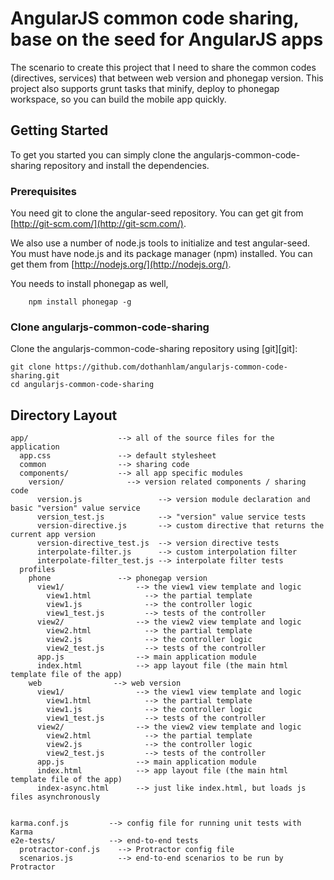 # AngularJS common code sharing, base on the seed for AngularJS apps


The scenario to create this project that I need to share the common codes (directives, services)
that between web version and phonegap version. This project also supports grunt tasks that minify,
deploy to phonegap workspace, so you can build the mobile app quickly.

## Getting Started

To get you started you can simply clone the angularjs-common-code-sharing repository and install
the dependencies.

### Prerequisites

You need git to clone the angular-seed repository. You can get git from
[http://git-scm.com/](http://git-scm.com/).

We also use a number of node.js tools to initialize and test angular-seed. You must have node.js and
its package manager (npm) installed.  You can get them from [http://nodejs.org/](http://nodejs.org/).

You needs to install phonegap as well,
```
    npm install phonegap -g
```
### Clone angularjs-common-code-sharing

Clone the angularjs-common-code-sharing repository using [git][git]:

```
git clone https://github.com/dothanhlam/angularjs-common-code-sharing.git
cd angularjs-common-code-sharing
```


## Directory Layout

```
app/                    --> all of the source files for the application
  app.css               --> default stylesheet
  common                --> sharing code
  components/           --> all app specific modules
    version/              --> version related components / sharing code
      version.js                 --> version module declaration and basic "version" value service
      version_test.js            --> "version" value service tests
      version-directive.js       --> custom directive that returns the current app version
      version-directive_test.js  --> version directive tests
      interpolate-filter.js      --> custom interpolation filter
      interpolate-filter_test.js --> interpolate filter tests
  profiles
    phone               --> phonegap version
      view1/                --> the view1 view template and logic
        view1.html            --> the partial template
        view1.js              --> the controller logic
        view1_test.js         --> tests of the controller
      view2/                --> the view2 view template and logic
        view2.html            --> the partial template
        view2.js              --> the controller logic
        view2_test.js         --> tests of the controller
      app.js                --> main application module
      index.html            --> app layout file (the main html template file of the app)
    web                --> web version
      view1/                --> the view1 view template and logic
        view1.html            --> the partial template
        view1.js              --> the controller logic
        view1_test.js         --> tests of the controller
      view2/                --> the view2 view template and logic
        view2.html            --> the partial template
        view2.js              --> the controller logic
        view2_test.js         --> tests of the controller
      app.js                --> main application module
      index.html            --> app layout file (the main html template file of the app)
      index-async.html      --> just like index.html, but loads js files asynchronously


karma.conf.js         --> config file for running unit tests with Karma
e2e-tests/            --> end-to-end tests
  protractor-conf.js    --> Protractor config file
  scenarios.js          --> end-to-end scenarios to be run by Protractor
```